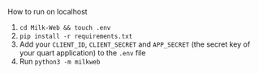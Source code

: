 How to run on localhost

1. `cd Milk-Web && touch .env`
2. `pip install -r requirements.txt`
3. Add your `CLIENT_ID`, `CLIENT_SECRET` and `APP_SECRET` (the secret key of your quart application) to the `.env` file
4. Run `python3 -m milkweb`